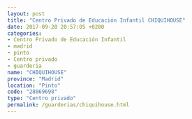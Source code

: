 ```yaml
---
layout: post
title: "Centro Privado de Educación Infantil CHIQUIHOUSE"
date: 2017-09-20 20:57:05 +0200
categories:
- Centro Privado de Educación Infantil
- madrid
- pinto
- Centro privado
- guarderia
name: "CHIQUIHOUSE"
province: "Madrid"
location: "Pinto"
code: "28069698"
type: "Centro privado"
permalink: /guarderias/chiquihouse.html
---
```

